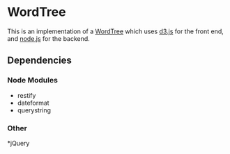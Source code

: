 WordTree
========

This is an implementation of a [WordTree](http://www-958.ibm.com/software/data/cognos/manyeyes/page/Word_Tree.html) which uses [d3.js](http://d3js.org) for the front end, and [node.js](http://nodejs.org) for the backend. 

Dependencies
------------

### Node Modules
* restify
* dateformat
* querystring

### Other
*jQuery
